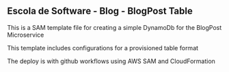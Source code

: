 ## Escola de Software - Blog - BlogPost Table

This is a SAM template file for creating a simple DynamoDb for the BlogPost Microservice

This template includes configurations for a provisioned table format

The deploy is with github workflows using AWS SAM and CloudFormation
